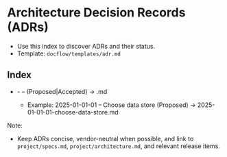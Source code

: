# Architecture Decision Records (ADRs)

- Use this index to discover ADRs and their status.
- Template: `docflow/templates/adr.md`

## Index

- <yyyy-mm-dd>-<nn> – <short title> (Proposed|Accepted) → <filename>.md
  - Example: 2025-01-01-01 – Choose data store (Proposed) → 2025-01-01-01-choose-data-store.md

Note:
- Keep ADRs concise, vendor-neutral when possible, and link to `project/specs.md`, `project/architecture.md`, and relevant release items.
